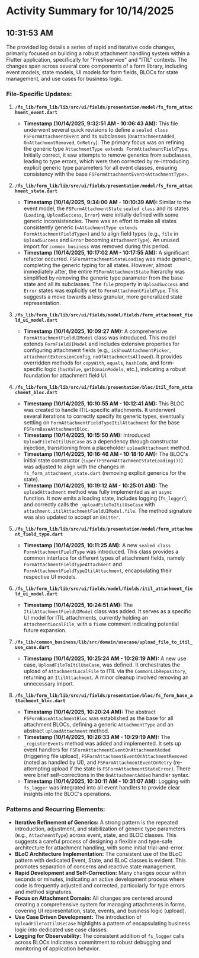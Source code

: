# Activity Summary for 10/14/2025

## 10:31:53 AM
The provided log details a series of rapid and iterative code changes, primarily focused on building a robust attachment handling system within a Flutter application, specifically for "Freshservice" and "ITIL" contexts. The changes span across several core components of a form library, including event models, state models, UI models for form fields, BLOCs for state management, and use cases for business logic.

### File-Specific Updates:

1.  **`/fs_lib/form_lib/lib/src/ui/fields/presentation/model/fs_form_attachment_event.dart`**
    *   **Timestamp (10/14/2025, 9:32:51 AM - 10:06:43 AM):** This file underwent several quick revisions to define a `sealed class` `FSFormAttachmentEvent` and its subclasses (`OnAttachmentAdded`, `OnAttachmentRemoved`, `OnRetry`). The primary focus was on refining the generic type `AttachmentType extends FormAttachmentFieldType`. Initially correct, it saw attempts to remove generics from subclasses, leading to type errors, which were then corrected by re-introducing explicit generic type parameters for all event classes, ensuring consistency with the base `FSFormAttachmentEvent<AttachmentType>`.

2.  **`/fs_lib/form_lib/lib/src/ui/fields/presentation/model/fs_form_attachment_state.dart`**
    *   **Timestamp (10/14/2025, 9:34:00 AM - 10:10:39 AM):** Similar to the event model, the `FSFormAttachmentState` `sealed class` and its states (`Loading`, `UploadSuccess`, `Error`) were initially defined with some generic inconsistencies. There was an effort to make all states consistently generic (`<AttachmentType extends FormAttachmentFieldType>`) and to align field types (e.g., `file` in `UploadSuccess` and `Error` becoming `AttachmentType`). An unused import for `common_business` was removed during this period.
    *   **Timestamp (10/14/2025, 10:17:02 AM - 10:17:55 AM):** A significant refactor occurred. `FSFormAttachmentStateLoading` was made generic, completing the generic typing for all states. However, almost immediately after, the entire `FSFormAttachmentState` hierarchy was simplified by removing the generic type parameter from the base state and all its subclasses. The `file` property in `UploadSuccess` and `Error` states was explicitly set to `FormAttachmentFieldType`. This suggests a move towards a less granular, more generalized state representation.

3.  **`/fs_lib/form_lib/lib/src/ui/fields/model/fields/form_attachment_field_ui_model.dart`**
    *   **Timestamp (10/14/2025, 10:09:27 AM):** A comprehensive `FormAttachmentFieldUIModel` class was introduced. This model extends `FormFieldUIModel` and includes extensive properties for configuring attachment fields (e.g., `isShowAttachmentPicker`, `attachmentExtensionConfig`, `noOfAttachmentsAllowed`). It provides overridden methods for `copyWith`, `equals`, `hashCode`, and form-specific logic (`hasValue`, `getDomainModels`, etc.), indicating a robust foundation for attachment field UI.

4.  **`/fs_lib/form_lib/lib/src/ui/fields/presentation/bloc/itil_form_attachment_bloc.dart`**
    *   **Timestamp (10/14/2025, 10:10:55 AM - 10:12:41 AM):** This BLOC was created to handle ITIL-specific attachments. It underwent several iterations to correctly specify its generic types, eventually settling on `FormAttachmentFieldTypeItilAttachment` for the base `FSFormBaseAttachmentBloc`.
    *   **Timestamp (10/14/2025, 10:15:50 AM):** Introduced `UploadFileToItilUseCase` as a dependency through constructor injection, transitioning from a placeholder `uploadAttachment` method.
    *   **Timestamp (10/14/2025, 10:16:46 AM - 10:18:10 AM):** The BLOC's initial state constructor (`super(FSFormAttachmentStateLoading())`) was adjusted to align with the changes in `fs_form_attachment_state.dart` (removing explicit generics for the state).
    *   **Timestamp (10/14/2025, 10:19:12 AM - 10:25:01 AM):** The `uploadAttachment` method was fully implemented as an `async` function. It now emits a loading state, includes logging (`fs_logger`), and correctly calls the `_uploadFileToItilUseCase` with `attachment.itilAttachmentFieldUIModel.file`. The method signature was also updated to accept an `Emitter`.

5.  **`/fs_lib/form_lib/lib/src/ui/fields/presentation/model/form_attachment_field_type.dart`**
    *   **Timestamp (10/14/2025, 10:11:25 AM):** A new `sealed class` `FormAttachmentFieldType` was introduced. This class provides a common interface for different types of attachment fields, namely `FormAttachmentFieldTypeAttachment` and `FormAttachmentFieldTypeItilAttachment`, encapsulating their respective UI models.

6.  **`/fs_lib/form_lib/lib/src/ui/fields/model/fields/itil_attachment_field_ui_model.dart`**
    *   **Timestamp (10/14/2025, 10:24:51 AM):** The `ItilAttachmentFieldUIModel` class was added. It serves as a specific UI model for ITIL attachments, currently holding an `AttachmentLocalFile`, with a `fixme` comment indicating potential future expansion.

7.  **`/fs_lib/common_business/lib/src/domain/usecase/upload_file_to_itil_use_case.dart`**
    *   **Timestamp (10/14/2025, 10:25:24 AM - 10:26:19 AM):** A new use case, `UploadFileToItilUseCase`, was defined. It orchestrates the upload of `AttachmentLocalFile` to ITIL via the `CommonLibRepository`, returning an `ItilAttachment`. A minor cleanup involved removing an unnecessary import.

8.  **`/fs_lib/form_lib/lib/src/ui/fields/presentation/bloc/fs_form_base_attachment_bloc.dart`**
    *   **Timestamp (10/14/2025, 10:20:24 AM):** The abstract `FSFormBaseAttachmentBloc` was established as the base for all attachment BLOCs, defining a generic `AttachmentType` and an abstract `uploadAttachment` method.
    *   **Timestamp (10/14/2025, 10:26:33 AM - 10:29:19 AM):** The `_registerEvents` method was added and implemented. It sets up event handlers for `FSFormAttachmentEventOnAttachmentAdded` (triggering file upload), `FSFormAttachmentEventOnAttachmentRemoved` (noted as handled by UI), and `FSFormAttachmentEventOnRetry` (re-attempting upload if the state is `FSFormAttachmentStateError`). There were brief self-corrections in the `OnAttachmentAdded` handler syntax.
    *   **Timestamp (10/14/2025, 10:30:11 AM - 10:31:07 AM):** Logging with `fs_logger` was integrated into all event handlers to provide clear insights into the BLOC's operations.

### Patterns and Recurring Elements:

*   **Iterative Refinement of Generics:** A strong pattern is the repeated introduction, adjustment, and stabilization of generic type parameters (e.g., `AttachmentType`) across event, state, and BLOC classes. This suggests a careful process of designing a flexible and type-safe architecture for attachment handling, with some initial trial-and-error.
*   **BLoC Architecture Implementation:** The consistent use of the BLoC pattern with dedicated Event, State, and BLoC classes is evident. This promotes separation of concerns and reactive state management.
*   **Rapid Development and Self-Correction:** Many changes occur within seconds or minutes, indicating an active development process where code is frequently adjusted and corrected, particularly for type errors and method signatures.
*   **Focus on Attachment Domain:** All changes are centered around creating a comprehensive system for managing attachments in forms, covering UI representation, state, events, and business logic (upload).
*   **Use Case Driven Development:** The introduction of `UploadFileToItilUseCase` highlights a pattern of encapsulating business logic into dedicated use case classes.
*   **Logging for Observability:** The consistent addition of `fs_logger` calls across BLOCs indicates a commitment to robust debugging and monitoring of application behavior.
